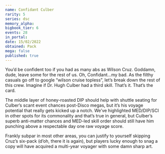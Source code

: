 ```yaml
---
name: Confidant Culber
rarity: 5
series: dsc
memory_alpha:
bigbook_tier: 6
events: 28
in_portal:
date: 15/02/2022
obtained: Pack
mega: false
published: true
---
```


You’d be confident too if you had as many abs as Wilson Cruz. Goddamn, dude, leave some for the rest of us. Oh, Confidant…my bad. As the filthy casuals go off to google “wilson cruise topless”, let’s break down the rest of this crew. Imagine if Dr. Hugh Culber had a third skill. That’s it. That’s the card.

The middle layer of honey-roasted DIP should help with shuttle seating for Culber’s scant event chances post-Disco megas, but it’s his voyage potential that really gets kicked up a notch. We’ve highlighted MED/DIP/SCI in other spots for its commonality and that’s true in general, but Culber’s superb anti-matter chances and MED-led skill order should still have him punching above a respectable day one raw voyage score.

Frankly subpar in most other areas, you can justify to yourself skipping Cruz’s six-pack (d’oh, there it is again), but players lucky enough to snag a copy will have acquired a multi-year voyager with some damn sharp art.
